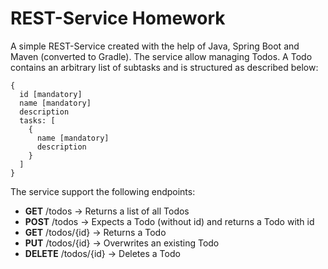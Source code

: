 # REST-Service Homework
A simple REST-Service created with the help of Java, Spring Boot and Maven (converted to Gradle).
The service allow managing Todos.
A Todo contains an arbitrary list of subtasks and is
structured as described below:
```
{
  id [mandatory]
  name [mandatory]
  description
  tasks: [
    {
      name [mandatory]
      description
    }
  ]
}
```
The service support the following endpoints:
* **GET** /todos -> Returns a list of all Todos
* **POST** /todos -> Expects a Todo (without id) and returns a Todo with id
* **GET** /todos/{id} -> Returns a Todo
* **PUT** /todos/{id} -> Overwrites an existing Todo
* **DELETE** /todos/{id} -> Deletes a Todo
